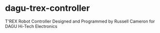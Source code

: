 dagu-trex-controller
====================

T'REX Robot Controller Designed and Programmed by Russell Cameron for DAGU Hi-Tech Electronics
